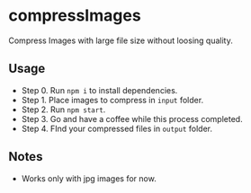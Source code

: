 # compressImages

Compress Images with large file size without loosing quality.

## Usage

- Step 0. Run `npm i` to install dependencies.
- Step 1. Place images to compress in `input` folder.
- Step 2. Run `npm start`.
- Step 3. Go and have a coffee while this process completed.
- Step 4. FInd your compressed files in `output` folder.

## Notes

- Works only with jpg images for now.
